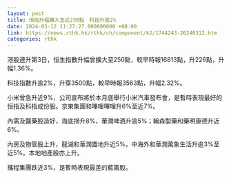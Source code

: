 ```yaml
---
layout: post
title: 恒指升幅擴大至近230點　科指升逾2%
date: 2024-03-12 11:27:27.000000000 +08:00
link: https://news.rthk.hk/rthk/ch/component/k2/1744243-20240312.htm
categories: rthk
---
```


港股連升第3日，恒生指數升幅曾擴大至250點，較早時報16813點，升226點，升幅1.36%。

科技指數升逾2%，升穿3500點，較早時報3563點，升幅2.32%。

小米曾急升近9%，公司宣布將於本月底舉行小米汽車發布會，是暫時表現最好的恒指及科指成份股。京東集團和嗶哩嗶哩升6%至近7%。

內需及醫藥股造好，海底撈升8%，華潤啤酒升逾5%；翰森製藥和藥明康德升近6%。

內房及物管股上升，龍湖和華潤置地升近5%，中海外和華潤萬象生活升逾3%至近5%。本地地產股亦上升。

攜程集團跌近3%，是暫時表現最差的藍籌股。
